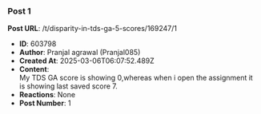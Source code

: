 ### Post 1
**Post URL**: /t/disparity-in-tds-ga-5-scores/169247/1
- **ID**: 603798
- **Author**: Pranjal agrawal (Pranjal085)
- **Created At**: 2025-03-06T06:07:52.489Z
- **Content**:  
  My TDS GA score is showing 0,whereas when i open the assignment it is showing last saved score 7.
- **Reactions**: None
- **Post Number**: 1

